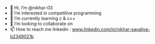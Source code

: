 - 👋 Hi, I’m @nikhar-03
- 👀 I’m interested in competitive programming
- 🌱 I’m currently learning c & c++
- 💞️ I’m looking to collaborate on 
- 📫 How to reach me linkedin : www.linkedin.com/in/nikhar-savaliya-b2349021b

<!---
nikhar-03/nikhar-03 is a ✨ special ✨ repository because its `README.md` (this file) appears on your GitHub profile.
You can click the Preview link to take a look at your changes.
--->
